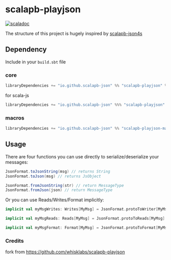 # scalapb-playjson
[![scaladoc](https://javadoc.io/badge2/io.github.scalapb-json/scalapb-playjson_2.13/javadoc.svg)](https://javadoc.io/doc/io.github.scalapb-json/scalapb-playjson_2.13/latest/scalapb_playjson/index.html)

The structure of this project is hugely inspired by [scalapb-json4s](https://github.com/scalapb/scalapb-json4s)

## Dependency

Include in your `build.sbt` file

### core

```scala
libraryDependencies += "io.github.scalapb-json" %% "scalapb-playjson" % "0.15.1"
```

for scala-js

```scala
libraryDependencies += "io.github.scalapb-json" %%% "scalapb-playjson" % "0.15.1"
```

### macros

```scala
libraryDependencies += "io.github.scalapb-json" %% "scalapb-playjson-macros" % "0.15.1"
```

## Usage

There are four functions you can use directly to serialize/deserialize your messages:

```scala
JsonFormat.toJsonString(msg) // returns String
JsonFormat.toJson(msg) // returns JsObject

JsonFormat.fromJsonString(str) // return MessageType
JsonFormat.fromJson(json) // return MessageType
```

Or you can use Reads/Writes/Format implicitly:
```scala
implicit val myMsgWrites: Writes[MyMsg] = JsonFormat.protoToWriter[MyMsg]

implicit val myMsgReads: Reads[MyMsg] = JsonFormat.protoToReads[MyMsg]

implicit val myMsgFormat: Format[MyMsg] = JsonFormat.protoToFormat[MyMsg]
```

### Credits

fork from https://github.com/whisklabs/scalapb-playjson
